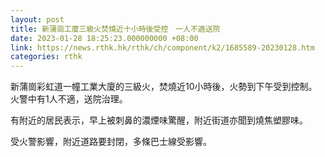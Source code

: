 ```yaml
---
layout: post
title: 新蒲崗工廈三級火焚燒近十小時後受控　一人不適送院
date: 2023-01-28 18:25:23.000000000 +08:00
link: https://news.rthk.hk/rthk/ch/component/k2/1685589-20230128.htm
categories: rthk
---
```


新蒲崗彩虹道一幢工業大廈的三級火，焚燒近10小時後，火勢到下午受到控制。火警中有1人不適，送院治理。

有附近的居民表示，早上被刺鼻的濃煙味驚醒，附近街道亦聞到燒焦塑膠味。

受火警影響，附近道路要封閉，多條巴士線受影響。
